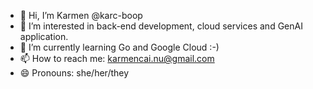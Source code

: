 - 👋 Hi, I’m Karmen @karc-boop
- 👀 I’m interested in back-end development, cloud services and GenAI application.
- 🌱 I’m currently learning Go and Google Cloud :-)
- 📫 How to reach me: karmencai.nu@gmail.com
- 😄 Pronouns: she/her/they

<!---
karc-boop/karc-boop is a ✨ special ✨ repository because its `README.md` (this file) appears on your GitHub profile.
You can click the Preview link to take a look at your changes.
--->
